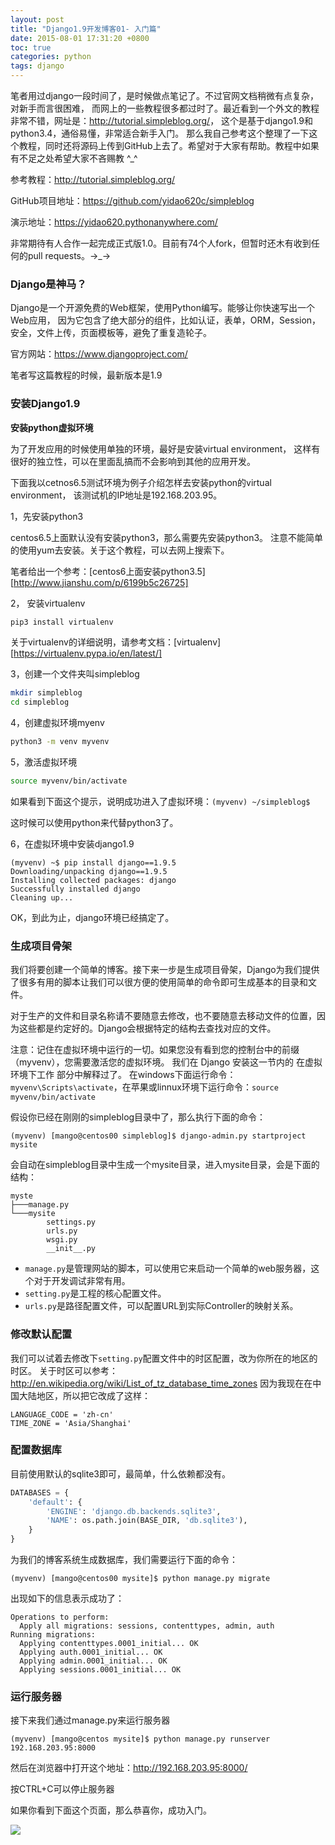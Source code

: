 ```yaml
---
layout: post
title: "Django1.9开发博客01- 入门篇"
date: 2015-08-01 17:31:20 +0800
toc: true
categories: python
tags: django
---
```


笔者用过django一段时间了，是时候做点笔记了。不过官网文档稍微有点复杂，对新手而言很困难，
而网上的一些教程很多都过时了。最近看到一个外文的教程非常不错，网址是：<http://tutorial.simpleblog.org/>，
这个是基于django1.9和python3.4，通俗易懂，非常适合新手入门。
那么我自己参考这个整理了一下这个教程，同时还将源码上传到GitHub上去了。希望对于大家有帮助。教程中如果有不足之处希望大家不吝赐教 ^_^

参考教程：<http://tutorial.simpleblog.org/>

GitHub项目地址：<https://github.com/yidao620c/simpleblog>

演示地址：<https://yidao620.pythonanywhere.com/><!--more-->

非常期待有人合作一起完成正式版1.0。目前有74个人fork，但暂时还木有收到任何的pull requests。→_→

### Django是神马？

Django是一个开源免费的Web框架，使用Python编写。能够让你快速写出一个Web应用，
因为它包含了绝大部分的组件，比如认证，表单，ORM，Session，安全，文件上传，页面模板等，避免了重复造轮子。

官方网站：<https://www.djangoproject.com/>

笔者写这篇教程的时候，最新版本是1.9

### 安装Django1.9

**安装python虚拟环境**

为了开发应用的时候使用单独的环境，最好是安装virtual environment，
这样有很好的独立性，可以在里面乱搞而不会影响到其他的应用开发。

下面我以cetnos6.5测试环境为例子介绍怎样去安装python的virtual environment，
该测试机的IP地址是192.168.203.95。

1，先安装python3

centos6.5上面默认没有安装python3，那么需要先安装python3。
注意不能简单的使用yum去安装。关于这个教程，可以去网上搜索下。

笔者给出一个参考：[centos6上面安装python3.5][http://www.jianshu.com/p/6199b5c26725]

2， 安装virtualenv

``` bash
pip3 install virtualenv
```
关于virtualenv的详细说明，请参考文档：[virtualenv][https://virtualenv.pypa.io/en/latest/]

3，创建一个文件夹叫simpleblog
``` bash
mkdir simpleblog
cd simpleblog
```

4，创建虚拟环境myenv
``` bash
python3 -m venv myvenv
```

5，激活虚拟环境
``` bash
source myvenv/bin/activate
```

如果看到下面这个提示，说明成功进入了虚拟环境：`(myvenv) ~/simpleblog$`

这时候可以使用python来代替python3了。

6，在虚拟环境中安装django1.9
```
(myvenv) ~$ pip install django==1.9.5
Downloading/unpacking django==1.9.5
Installing collected packages: django
Successfully installed django
Cleaning up...
```

OK，到此为止，django环境已经搞定了。

### 生成项目骨架

我们将要创建一个简单的博客。接下来一步是生成项目骨架，Django为我们提供了很多有用的脚本让我们可以很方便的使用简单的命令即可生成基本的目录和文件。

对于生产的文件和目录名称请不要随意去修改，也不要随意去移动文件的位置，因为这些都是约定好的。Django会根据特定的结构去查找对应的文件。

注意：记住在虚拟环境中运行的一切。如果您没有看到您的控制台中的前缀 （myvenv），您需要激活您的虚拟环境。
我们在 Django 安装这一节内的 在虚拟环境下工作 部分中解释过了。
在windows下面运行命令：`myvenv\Scripts\activate`，在苹果或linnux环境下运行命令：`source myvenv/bin/activate`

假设你已经在刚刚的simpleblog目录中了，那么执行下面的命令：
```
(myvenv) [mango@centos00 simpleblog]$ django-admin.py startproject mysite
```
会自动在simpleblog目录中生成一个mysite目录，进入mysite目录，会是下面的结构：
```
myste
├───manage.py
└───mysite
        settings.py
        urls.py
        wsgi.py
        __init__.py
```

* `manage.py`是管理网站的脚本，可以使用它来启动一个简单的web服务器，这个对于开发调试非常有用。
* `setting.py`是工程的核心配置文件。
* `urls.py`是路径配置文件，可以配置URL到实际Controller的映射关系。

### 修改默认配置

我们可以试着去修改下`setting.py`配置文件中的时区配置，改为你所在的地区的时区。
关于时区可以参考：<http://en.wikipedia.org/wiki/List_of_tz_database_time_zones>
因为我现在在中国大陆地区，所以把它改成了这样：
```
LANGUAGE_CODE = 'zh-cn'
TIME_ZONE = 'Asia/Shanghai'
```

### 配置数据库
目前使用默认的sqlite3即可，最简单，什么依赖都没有。
``` python
DATABASES = {
    'default': {
        'ENGINE': 'django.db.backends.sqlite3',
        'NAME': os.path.join(BASE_DIR, 'db.sqlite3'),
    }
}
```

为我们的博客系统生成数据库，我们需要运行下面的命令：
```
(myvenv) [mango@centos00 mysite]$ python manage.py migrate
```

出现如下的信息表示成功了：
```
Operations to perform:
  Apply all migrations: sessions, contenttypes, admin, auth
Running migrations:
  Applying contenttypes.0001_initial... OK
  Applying auth.0001_initial... OK
  Applying admin.0001_initial... OK
  Applying sessions.0001_initial... OK
```

### 运行服务器
接下来我们通过manage.py来运行服务器
```
(myvenv) [mango@centos mysite]$ python manage.py runserver 192.168.203.95:8000
```

然后在浏览器中打开这个地址：http://192.168.203.95:8000/

按CTRL+C可以停止服务器

如果你看到下面这个页面，那么恭喜你，成功入门。

![](http://yidaospace.qiniudn.com/dj001.jpg)

[install-python3-on-centos6]: http://www.shayanderson.com/linux/install-python-3-on-centos-6-server.htm
[virtualenv]: http://docs.python-guide.org/en/latest/dev/virtualenvs/
